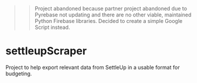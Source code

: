 > > Project abandoned because partner project abandoned due to Pyrebase not updating and there are no other viable,
maintained Python Firebase libraries. Decided to create a simple Google Script instead.

# settleupScraper
Project to help export relevant data from SettleUp in a usable format for budgeting.
